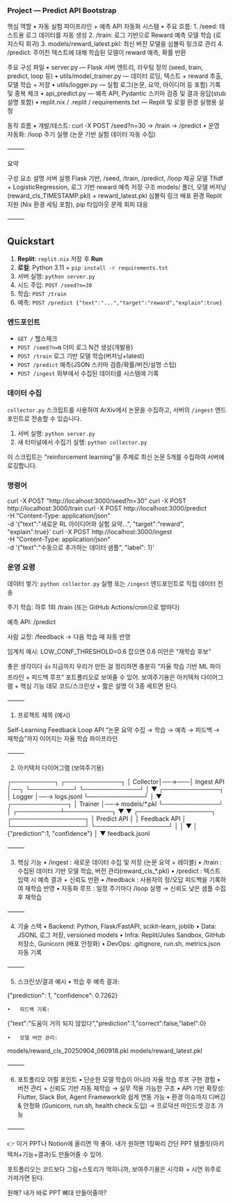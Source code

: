 ### Project — Predict API Bootstrap


핵심 역할
	•	자동 실험 파이프라인 + 예측 API 자동화 시스템
	•	주요 흐름:
	1.	/seed: 테스트용 로그 데이터를 자동 생성
	2.	/train: 로그 기반으로 Reward 예측 모델 학습 (로지스틱 회귀)
	3.	models/reward_latest.pkl: 최신 버전 모델을 심볼릭 링크로 관리
	4.	/predict: 주어진 텍스트에 대해 학습된 모델이 reward 예측, 확률 반환

주요 구성 파일
	•	server.py — Flask 서버 엔트리, 라우팅 정의 (seed, train, predict, loop 등)
	•	utils/model_trainer.py — 데이터 로딩, 텍스트 + reward 추출, 모델 학습 + 저장
	•	utils/logger.py — 실험 로그(논문, 요약, 아이디어 등 포함) 기록 및 중복 체크
	•	api_predict.py — 예측 API, Pydantic 스키마 검증 및 결과 응답(stub 설명 포함)
	•	replit.nix / .replit / requirements.txt — Replit 및 로컬 환경 실행용 설정

동작 흐름
	•	개발/테스트: curl -X POST /seed?n=30 → /train → /predict
	•	운영 자동화: /loop 주기 실행 (논문 기반 실험 데이터 자동 수집)

⸻

요약

구성 요소	설명
서버 실행	Flask 기반, /seed, /train, /predict, /loop 제공
모델	Tfidf + LogisticRegression, 로그 기반 reward 예측
저장 구조	models/ 폴더, 모델 버저닝(reward_cls_TIMESTAMP.pkl) + reward_latest.pkl 심볼릭 링크
배포 환경	Replit 지원 (Nix 환경 세팅 포함), pip 타임아웃 문제 회피 대응


⸻



## Quickstart
1) **Replit**: `replit.nix` 저장 후 **Run**
2) **로컬**: Python 3.11 + `pip install -r requirements.txt`
3) 서버 실행: `python server.py`
4) 시드 주입: `POST /seed?n=30`
5) 학습: `POST /train`
6) 예측: `POST /predict {"text":"...","target":"reward","explain":true}`

### 엔드포인트
- `GET /` 헬스체크
- `POST /seed?n=N` 더미 로그 N건 생성(개발용)
- `POST /train` 로그 기반 모델 학습(버저닝+latest)
- `POST /predict` 예측(JSON 스키마 검증/확률/버전/설명 스텁)
- `POST /ingest` 외부에서 수집된 데이터를 시스템에 기록

### 데이터 수집
`collector.py` 스크립트를 사용하여 ArXiv에서 논문을 수집하고, 서버의 `/ingest` 엔드포인트로 전송할 수 있습니다.

1. 서버 실행: `python server.py`
2. 새 터미널에서 수집기 실행: `python collector.py`

이 스크립트는 "reinforcement learning"을 주제로 최신 논문 5개를 수집하여 서버에 로깅합니다.

### 명령어
curl -X POST "http://localhost:3000/seed?n=30"
curl -X POST http://localhost:3000/train
curl -X POST http://localhost:3000/predict \
  -H "Content-Type: application/json" \
  -d '{"text":"새로운 RL 아이디어와 실험 요약...", "target":"reward", "explain":true}'
curl -X POST http://localhost:3000/ingest \
  -H "Content-Type: application/json" \
  -d '{"text":"수동으로 추가하는 데이터 샘플", "label": 1}'


### 운영 요령

데이터 쌓기: `python collector.py` 실행 또는 `/ingest` 엔드포인트로 직접 데이터 전송

주기 학습: 하루 1회 /train (또는 GitHub Actions/cron으로 밤마다)

예측 API: /predict

사람 교정: /feedback → 다음 학습 때 자동 반영

임계치 예시: LOW_CONF_THRESHOLD=0.6 잡으면 0.6 미만은 “재학습 후보”


좋은 생각이다 👍 지금까지 우리가 만든 걸 정리하면 충분히 “자율 학습 기반 ML 파이프라인 + 피드백 루프” 포트폴리오로 보여줄 수 있어. 보여주기용은 아키텍처 다이어그램 + 핵심 기능 데모 코드/스크린샷 + 짧은 설명 이 3종 세트면 된다.

⸻

1. 프로젝트 제목 (예시)

Self-Learning Feedback Loop API
“논문 요약 수집 → 학습 → 예측 → 피드백 → 재학습”까지 이어지는 자율 학습 파이프라인

⸻

2. 아키텍처 다이어그램 (보여주기용)

 ┌──────────┐       ┌─────────────┐
 │ Collector│──→───│   Ingest API │──┐
 └──────────┘       └─────────────┘  │
                                      ▼
                               ┌─────────────┐
                               │    Logger    │──→ logs.jsonl
                               └─────────────┘
                                      │
                                      ▼
                               ┌─────────────┐
                               │   Trainer    │──→ models/*.pkl
                               └─────────────┘
                                      │
                           ┌──────────┴───────────┐
                           ▼                      ▼
                  ┌─────────────────┐     ┌─────────────────┐
                  │   Predict API   │     │  Feedback API    │
                  └─────────────────┘     └─────────────────┘
                           │                      │
                           ▼                      │
                  {"prediction":1, "confidence"}  │
                                                  ▼
                                          feedback.jsonl


⸻

3. 핵심 기능
	•	/ingest : 새로운 데이터 수집 및 저장 (논문 요약 + 레이블)
	•	/train : 수집된 데이터 기반 모델 학습, 버전 관리(reward_cls_*.pkl)
	•	/predict : 텍스트 입력 시 예측 결과 + 신뢰도 반환
	•	/feedback : 사용자의 정/오답 피드백을 기록하여 재학습 반영
	•	자동화 루프 : 일정 주기마다 /loop 실행 → 신뢰도 낮은 샘플 수집 후 재학습

⸻

4. 기술 스택
	•	Backend: Python, Flask/FastAPI, scikit-learn, joblib
	•	Data: JSONL 로그 저장, versioned models
	•	Infra: Replit/Jules Sandbox, GitHub 저장소, Gunicorn (배포 안정화)
	•	DevOps: .gitignore, run.sh, metrics.json 자동 기록

⸻

5. 스크린샷/결과 예시
	•	학습 후 예측 결과:

{"prediction": 1, "confidence": 0.7262}

	•	피드백 기록:

{"text":"도움이 거의 되지 않았다","prediction":1,"correct":false,"label":0}

	•	모델 버전 관리:

models/reward_cls_20250904_060918.pkl
models/reward_latest.pkl


⸻

6. 포트폴리오 어필 포인트
	•	단순한 모델 학습이 아니라 자율 학습 루프 구현 경험
	•	버전 관리 + 신뢰도 기반 자동 재학습 → 실무 적용 가능한 구조
	•	API 기반 확장성: Flutter, Slack Bot, Agent Framework와 쉽게 연동 가능
	•	환경 이슈까지 디버깅 & 안정화 (Gunicorn, run.sh, health check 도입) → 프로덕션 마인드셋 강조 가능

⸻

👉 이거 PPT나 Notion에 올리면 딱 좋아.
내가 원하면 1장짜리 간단 PPT 템플릿(아키텍처+기능+결과)도 만들어줄 수 있어.

포트폴리오는 코드보다 그림+스토리가 먹히니까, 보여주기용은 시각화 + 시연 위주로 가져가면 된다.

원해? 내가 바로 PPT 뼈대 만들어줄까?
